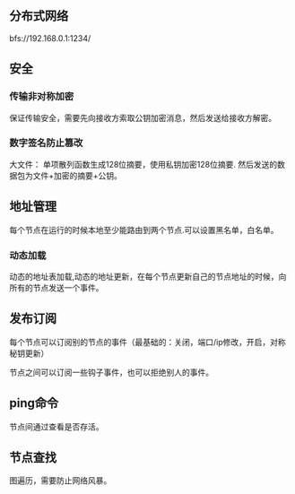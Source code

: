 ## 分布式网络

bfs://192.168.0.1:1234/

## 安全

### 传输非对称加密

保证传输安全，需要先向接收方索取公钥加密消息，然后发送给接收方解密。

### 数字签名防止篡改

大文件： 单项散列函数生成128位摘要，使用私钥加密128位摘要.
然后发送的数据包为文件+加密的摘要+公钥。

## 地址管理

每个节点在运行的时候本地至少能路由到两个节点.可以设置黑名单，白名单。

### 动态加载

动态的地址表加载,动态的地址更新，在每个节点更新自己的节点地址的时候，向所有的节点发送一个事件。

## 发布订阅

每个节点可以订阅别的节点的事件（最基础的：关闭，端口/ip修改，开启，对称秘钥更新）

节点之间可以订阅一些钩子事件，也可以拒绝别人的事件。

## ping命令

节点间通过查看是否存活。

## 节点查找

图遍历，需要防止网络风暴。

